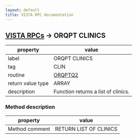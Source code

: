 ```yaml
---
layout: default
title: VISTA RPC documentation
---
```




## [VISTA RPCs](TableOfContent.md) &#8594; ORQPT CLINICS 

 property | value 
--- | --- 
 label | ORQPT CLINICS
 tag | CLIN
 routine | [ORQPTQ2](http://code.osehra.org/dox/Routine_ORQPTQ2_source.html)
 return value type | ARRAY
 description | Function returns a list of clinics.


### Method description

 property | value 
--- | --- 
 Method comment | RETURN LIST OF CLINICS
